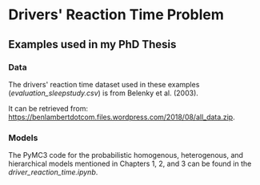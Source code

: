 # Drivers' Reaction Time Problem
## Examples used in my PhD Thesis

### Data
The drivers' reaction time dataset used in these examples (*evaluation_sleepstudy.csv*) is from Belenky et al. (2003). 

It can be retrieved from: https://benlambertdotcom.files.wordpress.com/2018/08/all_data.zip. 

### Models
The PyMC3 code for the probabilistic homogenous, heterogenous, and hierarchical models mentioned in Chapters 1, 2, and 3 can be found in the *driver_reaction_time.ipynb*.